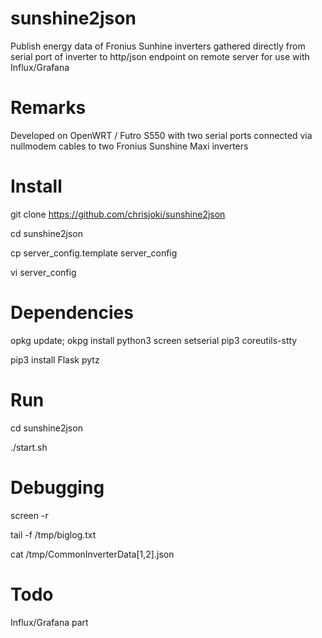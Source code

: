 # sunshine2json
Publish energy data of Fronius Sunhine inverters gathered directly from serial port of inverter to http/json endpoint on remote server for use with Influx/Grafana

# Remarks
Developed on OpenWRT / Futro S550 with two serial ports connected via nullmodem cables to two Fronius Sunshine Maxi inverters

# Install
git clone https://github.com/chrisjoki/sunshine2json

cd sunshine2json

cp server_config.template server_config

vi server_config


# Dependencies
opkg update; okpg install python3 screen setserial pip3 coreutils-stty

pip3 install Flask pytz 

# Run
cd sunshine2json

./start.sh

# Debugging
screen -r

tail -f /tmp/biglog.txt

cat /tmp/CommonInverterData[1,2].json

# Todo
Influx/Grafana part
